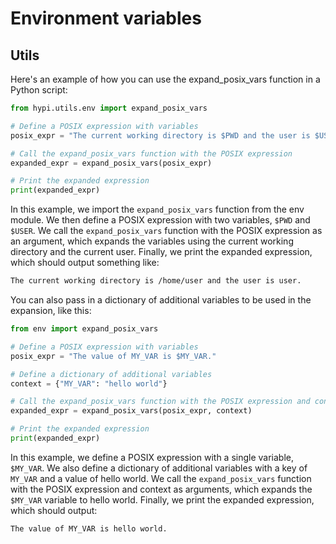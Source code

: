 # Environment variables

## Utils

Here's an example of how you can use the expand_posix_vars function in a Python script:

```python
from hypi.utils.env import expand_posix_vars

# Define a POSIX expression with variables
posix_expr = "The current working directory is $PWD and the user is $USER."

# Call the expand_posix_vars function with the POSIX expression
expanded_expr = expand_posix_vars(posix_expr)

# Print the expanded expression
print(expanded_expr)
```

In this example, we import the `expand_posix_vars` function from the env module. We then define a POSIX expression with two variables, `$PWD` and `$USER`. We call the `expand_posix_vars` function with the POSIX expression as an argument, which expands the variables using the current working directory and the current user. Finally, we print the expanded expression, which should output something like:

```bash
The current working directory is /home/user and the user is user.
```

You can also pass in a dictionary of additional variables to be used in the expansion, like this:

```python
from env import expand_posix_vars

# Define a POSIX expression with variables
posix_expr = "The value of MY_VAR is $MY_VAR."

# Define a dictionary of additional variables
context = {"MY_VAR": "hello world"}

# Call the expand_posix_vars function with the POSIX expression and context
expanded_expr = expand_posix_vars(posix_expr, context)

# Print the expanded expression
print(expanded_expr)
```

In this example, we define a POSIX expression with a single variable, `$MY_VAR`. We also define a dictionary of additional variables with a key of `MY_VAR` and a value of hello world. We call the `expand_posix_vars` function with the POSIX expression and context as arguments, which expands the `$MY_VAR` variable to hello world. Finally, we print the expanded expression, which should output:

```bash
The value of MY_VAR is hello world.
```
